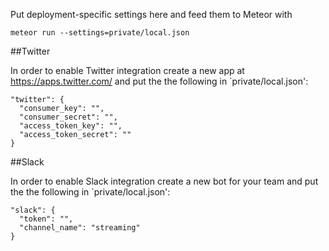 Put deployment-specific settings here and feed them to Meteor with

    meteor run --settings=private/local.json

##Twitter

In order to enable Twitter integration create a new app at 
https://apps.twitter.com/ and put the the following in `private/local.json':

    "twitter": {
      "consumer_key": "",
      "consumer_secret": "",
      "access_token_key": "",
      "access_token_secret": ""
    }


##Slack

In order to enable Slack integration create a new bot for your team and put the 
the following in `private/local.json':

    "slack": {
      "token": "",
      "channel_name": "streaming"
    }
